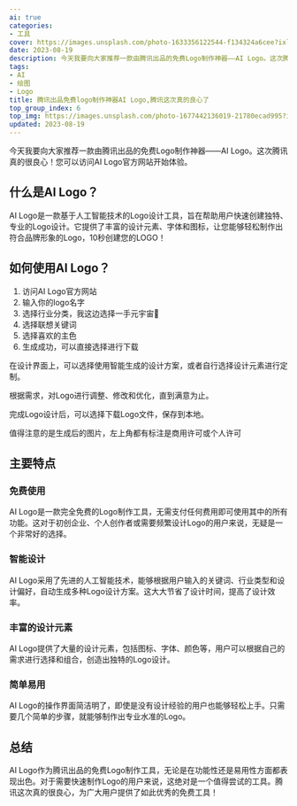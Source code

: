 ```yaml
---
ai: true
categories:
- 工具
cover: https://images.unsplash.com/photo-1633356122544-f134324a6cee?ixlib=rb-4.0.3&auto=format&fit=crop&w=2070&q=80
date: 2023-08-19
description: 今天我要向大家推荐一款由腾讯出品的免费Logo制作神器——AI Logo。这次腾讯真的很良心！
tags:
- AI
- 绘图
- Logo
title: 腾讯出品免费logo制作神器AI Logo,腾讯这次真的良心了
top_group_index: 6
top_img: https://images.unsplash.com/photo-1677442136019-21780ecad995?ixlib=rb-4.0.3&auto=format&fit=crop&w=2070&q=80
updated: 2023-08-19
---
```


今天我要向大家推荐一款由腾讯出品的免费Logo制作神器——AI Logo。这次腾讯真的很良心！您可以访问AI Logo官方网站开始体验。

## 什么是AI Logo？

AI Logo是一款基于人工智能技术的Logo设计工具，旨在帮助用户快速创建独特、专业的Logo设计。它提供了丰富的设计元素、字体和图标，让您能够轻松制作出符合品牌形象的Logo，10秒创建您的LOGO！

## 如何使用AI Logo？

1. 访问AI Logo官方网站
2. 输入你的logo名字
3. 选择行业分类，我这边选择一手元宇宙🤣
4. 选择联想关键词
5. 选择喜欢的主色
6. 生成成功，可以直接选择进行下载

在设计界面上，可以选择使用智能生成的设计方案，或者自行选择设计元素进行定制。

根据需求，对Logo进行调整、修改和优化，直到满意为止。

完成Logo设计后，可以选择下载Logo文件，保存到本地。

值得注意的是生成后的图片，左上角都有标注是商用许可或个人许可

## 主要特点

### 免费使用
AI Logo是一款完全免费的Logo制作工具，无需支付任何费用即可使用其中的所有功能。这对于初创企业、个人创作者或需要频繁设计Logo的用户来说，无疑是一个非常好的选择。

### 智能设计
AI Logo采用了先进的人工智能技术，能够根据用户输入的关键词、行业类型和设计偏好，自动生成多种Logo设计方案。这大大节省了设计时间，提高了设计效率。

### 丰富的设计元素
AI Logo提供了大量的设计元素，包括图标、字体、颜色等，用户可以根据自己的需求进行选择和组合，创造出独特的Logo设计。

### 简单易用
AI Logo的操作界面简洁明了，即使是没有设计经验的用户也能够轻松上手。只需要几个简单的步骤，就能够制作出专业水准的Logo。

## 总结

AI Logo作为腾讯出品的免费Logo制作工具，无论是在功能性还是易用性方面都表现出色。对于需要快速制作Logo的用户来说，这绝对是一个值得尝试的工具。腾讯这次真的很良心，为广大用户提供了如此优秀的免费工具！
